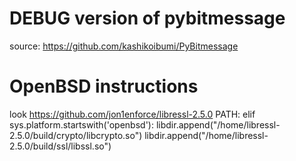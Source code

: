 # DEBUG version of pybitmessage
source: https://github.com/kashikoibumi/PyBitmessage
# OpenBSD instructions
look https://github.com/jon1enforce/libressl-2.5.0
PATH:
    elif sys.platform.startswith('openbsd'):
        libdir.append("/home/libressl-2.5.0/build/crypto/libcrypto.so")
        libdir.append("/home/libressl-2.5.0/build/ssl/libssl.so")
